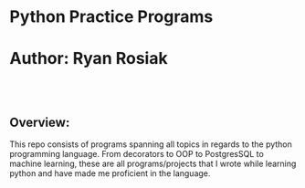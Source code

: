 # Python Practice Programs
# Author: Ryan Rosiak
<br /> <br />
## Overview:
This repo consists of programs spanning all topics in regards to the python programming language. From decorators to OOP to PostgresSQL to machine learning, these are all programs/projects that I wrote while learning python and have made me proficient in the language.
